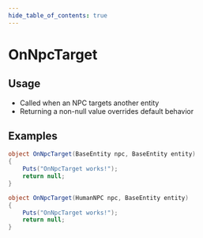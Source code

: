 ```yaml
---
hide_table_of_contents: true
---
```


# OnNpcTarget

## Usage

* Called when an NPC targets another entity
* Returning a non-null value overrides default behavior

## Examples

```csharp title=""
object OnNpcTarget(BaseEntity npc, BaseEntity entity)
{
    Puts("OnNpcTarget works!");
    return null;
}
```

```csharp title=""
object OnNpcTarget(HumanNPC npc, BaseEntity entity)
{
    Puts("OnNpcTarget works!");
    return null;
}
```
